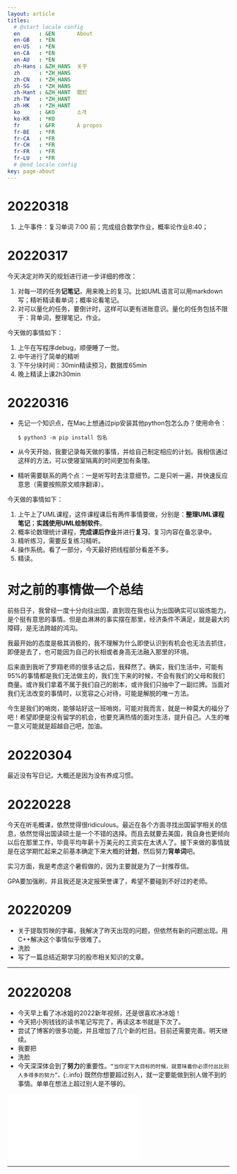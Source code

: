 ```yaml
---
layout: article
titles:
  # @start locale config
  en      : &EN       About
  en-GB   : *EN
  en-US   : *EN
  en-CA   : *EN
  en-AU   : *EN
  zh-Hans : &ZH_HANS  关于
  zh      : *ZH_HANS
  zh-CN   : *ZH_HANS
  zh-SG   : *ZH_HANS
  zh-Hant : &ZH_HANT  關於
  zh-TW   : *ZH_HANT
  zh-HK   : *ZH_HANT
  ko      : &KO       소개
  ko-KR   : *KO
  fr      : &FR       À propos
  fr-BE   : *FR
  fr-CA   : *FR
  fr-CH   : *FR
  fr-FR   : *FR
  fr-LU   : *FR
  # @end locale config
key: page-about
---
```




# 20220318

1. 上午事件：复习单词 7:00 前；完成组合数学作业，概率论作业8:40；



# 20220317

今天决定对昨天的规划进行进一步详细的修改：

1. 对每一项的任务**记笔记**，用来晚上的复习。比如UML语言可以用markdown写；精听精读看单词；概率论看笔记。
2. 对可以量化的任务，要倒计时，这样可以更有进账意识。量化的任务包括不限于：背单词，整理笔记，作业。

今天做的事情如下：

1. 上午在写程序debug，顺便睡了一觉。
2. 中午进行了简单的精听
3. 下午分块时间：30min精读预习，数据库65min
4. 晚上精读上课2h30min





# 20220316

* 先记一个知识点，在Mac上想通过pip安装其他python包怎么办？使用命令：

  ```shell
  $ python3 -m pip install 包名
  ```

* 从今天开始，我要记录每天做的事情，并给自己制定相应的计划。我相信通过这样的方法，可以使寝室隔离的时间更加有条理。

* 精听需要联系的两个点：一是听写时去注意细节。二是只听一遍，并快速反应意思（需要按照原文顺序翻译）。



今天做的事情如下：

1. 上午上了UML课程，这件课程课后有两件事情要做，分别是：**整理UML课程笔记**；**实践使用UML绘制软件**。
2. 概率论数理统计课程，**完成课后作业**并进行**复习**，复习内容在备忘录中。
3. 精听练习，需要反复练习精听。
4. 操作系统。看了一部分，今天最好把线程部分看差不多。
5. 精读。







# 对之前的事情做一个总结

前些日子，我曾经一度十分向往出国，直到现在我也认为出国确实可以锻炼能力，是个挺有意思的事情。但是血淋淋的事实摆在那里，经济条件不满足，就是最大的障碍，是无法跨越的鸿沟。

我最开始的态度是极其消极的，我不理解为什么即使认识到有机会也无法去抓住，即便是去了，也可能因为自己的长相或者身高无法融入那里的环境。

后来直到我听了罗翔老师的很多话之后，我释然了。确实，我们生活中，可能有95%的事情都是我们无法做主的，我们生下来的时候，不会有我们的父母和我们商量。或许我们拿着不属于我们自己的剧本，或许我们只抽中了一副烂牌。当面对我们无法改变的事情时，以宽容之心对待，可能是解脱的唯一方法。

今生是我们的哨岗，能够站好这一班哨岗，可能对我而言，就是一种莫大的福分了吧！希望即便是没有留学的机会，也要充满热情的面对生活，提升自己。人生的唯一意义可能就是超越自己吧，加油。



# 20220304

最近没有写日记，大概还是因为没有养成习惯。



# 20220228

今天在听毛概课，依然觉得很ridiculous。最近在各个方面寻找出国留学相关的信息，依然觉得出国读硕士是一个不错的选择。而且去就要去美国，我自身也更倾向以后在那里工作，毕竟平均年薪十万美元的工资实在太诱人了。接下来做的事情就是在这学期忙起来之前基本确定下来大概的**计划**，然后努力**背单词**吧。

实习方面，我是考虑这个暑假做的，因为主要就是为了一封推荐信。

GPA要加强刷，并且我还是决定报荣誉课了，希望不要碰到不好过的老师。



# 20220209

* 关于提取剪映的字幕，我解决了昨天出现的问题，但依然有新的问题出现。用C++解决这个事情似乎很难了。
* 洗脸
* 写了一篇总结近期学习的股市相关知识的文章。

---

# 20220208

* 今天早上看了冰冰姐的2022新年视频，还是很喜欢冰冰姐！
* 今天把小狗钱钱的读书笔记写完了，再读这本书就是下次了。
* 尝试了博客的很多功能，并且增加了几个新的栏目。目前还需要完善。明天继续。
* 我要把
* 洗脸
* 今天深深体会到了**努力**的重要性。`“当你定下大目标的时候，就意味着你必须付出比别人多得多的努力”。`{:.info} 既然你想要超过别人，就一定要能做到别人做不到的事情。单单在想法上超过别人是不够的。

<iframe src="//player.bilibili.com/player.html?aid=295177311&bvid=BV1EF411i7eg&cid=472545245&page=1" scrolling="no" border="0" frameborder="no" framespacing="0" allowfullscreen="true"> </iframe>

---

